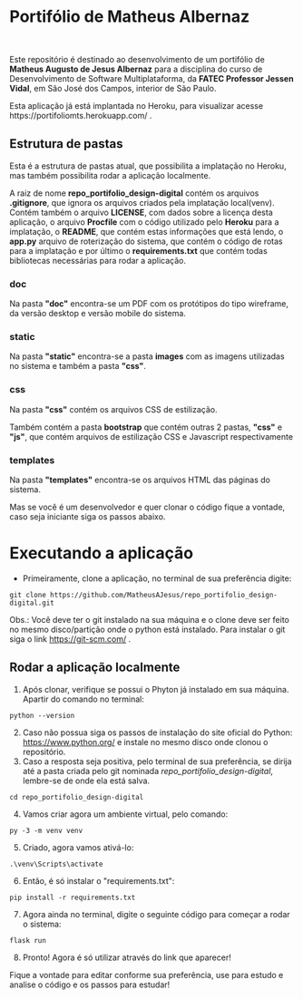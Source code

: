 <h1>Portifólio de Matheus Albernaz</h1><br>
<p>Este repositório é destinado ao desenvolvimento de um portifólio de <b>Matheus Augusto de Jesus Albernaz</b> para a disciplina do curso de Desenvolvimento de Software Multiplataforma, da <b>FATEC Professor Jessen Vidal</b>, em São José dos Campos, interior de São Paulo.</p>

<p>Esta aplicação já está implantada no Heroku, para visualizar acesse https://portifoliomts.herokuapp.com/ .</p>

<h2>Estrutura de pastas</h2>
<p>Esta é a estrutura de pastas atual, que possibilita a implatação no Heroku, mas também possibilita rodar a aplicação localmente.</p> 
<p>A raiz de nome <b>repo_portifolio_design-digital</b> contém os arquivos <b>.gitignore</b>, que ignora os arquivos criados pela implatação local(venv). Contém também o arquivo <b>LICENSE</b>, com dados sobre a licença desta aplicação, o arquivo <b>Procfile</b> com o código utilizado pelo <b>Heroku</b> para a implatação, o <b>README</b>, que contém estas informações que está lendo, o <b>app.py</b> arquivo de roterização do sistema, que contém o código de rotas para a implatação e por último o <b>requirements.txt</b> que contém todas bibliotecas necessárias para rodar a aplicação.
  
<h3>doc</h3>
<p>Na pasta <b>"doc"</b> encontra-se um PDF com os protótipos do tipo wireframe, da versão desktop e versão mobile do sistema.</p>

<h3>static</h3>
<p>Na pasta <b>"static"</b> encontra-se a pasta <b>images</b> com as imagens utilizadas no sistema e também a pasta <b>"css"</b>.</p>

<h3>css</h3>
<p>Na pasta <b>"css"</b> contém os arquivos CSS de estilização.</p>

<p>Também contém a pasta <b>bootstrap</b> que contém outras 2 pastas, <b>"css"</b> e <b>"js"</b>, que contém arquivos de estilização CSS e Javascript respectivamente</p>

<h3>templates</h3>
<p>Na pasta <b>"templates"</b> encontra-se os arquivos HTML das páginas do sistema.</p>

Mas se você é um desenvolvedor e quer clonar o código fique a vontade, caso seja iniciante siga os passos abaixo.

# Executando a aplicação
- Primeiramente, clone a aplicação, no terminal de sua preferência digite:
```
git clone https://github.com/MatheusAJesus/repo_portifolio_design-digital.git
```

Obs.: Você deve ter o git instalado na sua máquina e o clone deve ser feito no mesmo disco/partição onde o python está instalado. Para instalar o git siga o link https://git-scm.com/ .

## Rodar a aplicação localmente

1. Após clonar, verifique se possui o Phyton já instalado em sua máquina. Apartir do comando no terminal: 
```
python --version
```
2. Caso não possua siga os passos de instalação do site oficial do Python: https://www.python.org/ e instale no mesmo disco onde clonou o repositório.
3. Caso a resposta seja positiva, pelo terminal de sua preferência, se dirija até a pasta criada pelo git nominada *repo_portifolio_design-digital*, lembre-se de onde ela está salva.
```
cd repo_portifolio_design-digital
```
4. Vamos criar agora um ambiente virtual, pelo comando: 
```
py -3 -m venv venv
```
5. Criado, agora vamos ativá-lo: 
```
.\venv\Scripts\activate
```
6. Então, é só instalar o "requirements.txt": 
```
pip install -r requirements.txt
```
7. Agora ainda no terminal, digite o seguinte código para começar a rodar o sistema:
```
flask run
```
8. Pronto! Agora é só utilizar através do link que aparecer!

Fique a vontade para editar conforme sua preferência, use para estudo e analise o código e os passos para estudar!
